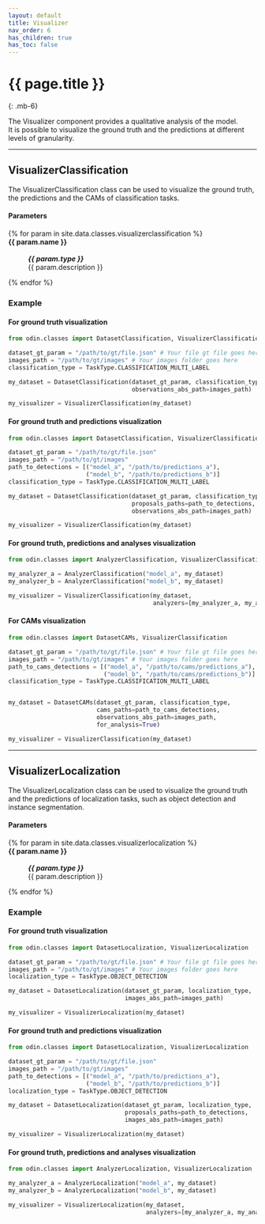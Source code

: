 ```yaml
---
layout: default
title: Visualizer
nav_order: 6
has_children: true
has_toc: false
---
```


# {{ page.title }}
{: .mb-6}

The Visualizer component provides a qualitative analysis of the model.
<br>
It is possible to visualize the ground truth and the predictions at different levels of granularity.

<hr>

## VisualizerClassification

The VisualizerClassification class can be used to visualize the ground truth, the predictions  and the CAMs of classification tasks.

#### Parameters
<dl>
  {% for param in site.data.classes.visualizerclassification %}

  <dt><strong>{{ param.name }}</strong></dt>
  <dd><br><b><i>{{ param.type }}</i></b></dd><dd>{{ param.description }}</dd>

  {% endfor %}
</dl>

### Example

#### For ground truth visualization
```py
from odin.classes import DatasetClassification, VisualizerClassification

dataset_gt_param = "/path/to/gt/file.json" # Your file gt file goes here
images_path = "/path/to/gt/images" # Your images folder goes here
classification_type = TaskType.CLASSIFICATION_MULTI_LABEL

my_dataset = DatasetClassification(dataset_gt_param, classification_type,
                                   observations_abs_path=images_path)

my_visualizer = VisualizerClassification(my_dataset)
```

#### For ground truth and predictions visualization
```py
from odin.classes import DatasetClassification, VisualizerClassification

dataset_gt_param = "/path/to/gt/file.json"
images_path = "/path/to/gt/images"
path_to_detections = [("model_a", "/path/to/predictions_a"),
                      ("model_b", "/path/to/predictions_b")]
classification_type = TaskType.CLASSIFICATION_MULTI_LABEL

my_dataset = DatasetClassification(dataset_gt_param, classification_type,
                                   proposals_paths=path_to_detections,
                                   observations_abs_path=images_path)

my_visualizer = VisualizerClassification(my_dataset)
```

#### For ground truth, predictions and analyses visualization
```py
from odin.classes import AnalyzerClassification, VisualizerClassification

my_analyzer_a = AnalyzerClassification("model_a", my_dataset)
my_analyzer_b = AnalyzerClassification("model_b", my_dataset)

my_visualizer = VisualizerClassification(my_dataset,
                                         analyzers=[my_analyzer_a, my_analyzer_b])
```

#### For CAMs visualization
```py
from odin.classes import DatasetCAMs, VisualizerClassification

dataset_gt_param = "/path/to/gt/file.json" # Your file gt file goes here
images_path = "/path/to/gt/images" # Your images folder goes here
path_to_cams_detections = [("model_a", "/path/to/cams/predictions_a"),
                           ("model_b", "/path/to/cams/predictions_b")]
classification_type = TaskType.CLASSIFICATION_MULTI_LABEL


my_dataset = DatasetCAMs(dataset_gt_param, classification_type,
                         cams_paths=path_to_cams_detections,
                         observations_abs_path=images_path,
                         for_analysis=True)

my_visualizer = VisualizerClassification(my_dataset)
```

<hr>

## VisualizerLocalization

The VisualizerLocalization class can be used to visualize the ground truth and the predictions of localization tasks, such as object detection and instance segmentation.

#### Parameters
<dl>
  {% for param in site.data.classes.visualizerlocalization %}
  <dt><strong>{{ param.name }}</strong></dt>
  <dd><br><b><i>{{ param.type }}</i></b></dd><dd>{{ param.description }}</dd>

  {% endfor %}
</dl>

### Example
#### For ground truth visualization
```py
from odin.classes import DatasetLocalization, VisualizerLocalization

dataset_gt_param = "/path/to/gt/file.json" # Your file gt file goes here
images_path = "/path/to/gt/images" # Your images folder goes here
localization_type = TaskType.OBJECT_DETECTION

my_dataset = DatasetLocalization(dataset_gt_param, localization_type,
                                 images_abs_path=images_path)

my_visualizer = VisualizerLocalization(my_dataset)
```

#### For ground truth and predictions visualization
```py
from odin.classes import DatasetLocalization, VisualizerLocalization

dataset_gt_param = "/path/to/gt/file.json"
images_path = "/path/to/gt/images"
path_to_detections = [("model_a", "/path/to/predictions_a"),
                      ("model_b", "/path/to/predictions_b")]
localization_type = TaskType.OBJECT_DETECTION

my_dataset = DatasetLocalization(dataset_gt_param, localization_type,
                                 proposals_paths=path_to_detections,
                                 images_abs_path=images_path)

my_visualizer = VisualizerLocalization(my_dataset)
```

#### For ground truth, predictions and analyses visualization
```py
from odin.classes import AnalyzerLocalization, VisualizerLocalization

my_analyzer_a = AnalyzerLocalization("model_a", my_dataset)
my_analyzer_b = AnalyzerLocalization("model_b", my_dataset)

my_visualizer = VisualizerLocalization(my_dataset,
                                       analyzers=[my_analyzer_a, my_analyzer_b])
```

